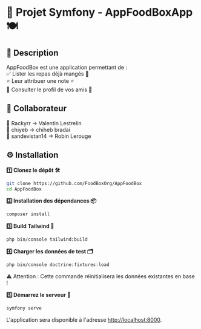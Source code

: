 # 🚀 Projet Symfony - AppFoodBoxApp 🍽️

## 📖 Description
AppFoodBox est une application permettant de :  
✅ Lister les repas déjà mangés 🍛  
⭐ Leur attribuer une note ⭐  
👥 Consulter le profil de vos amis 👀  

## 👥 Collaborateur
👤 Rackyrr -> Valentin Lestrelin  
👤 chiyeb -> chiheb bradai  
👤 sandevistan14 -> Robin Lerouge  

## ⚙️ Installation

**1️⃣ Clonez le dépôt 🛠️**
   ```bash
   git clone https://github.com/FoodBoxOrg/AppFoodBox
   cd AppFoodBox
   ```

**2️⃣ Installation des dépendances 📦**
   ```bash
   composer install
   ```

**3️⃣ Build Tailwind 🎨**
   ```bash
   php bin/console tailwind:build
   ```

**4️⃣ Charger les données de test 🗂️**
   ```bash
   php bin/console doctrine:fixtures:load
   ```
⚠️ Attention : Cette commande réinitialisera les données existantes en base !

**5️⃣ Démarrez le serveur 🚀** 
   ```bash
   symfony serve
   ```

   L'application sera disponible à l'adresse [http://localhost:8000](http://localhost:8000).
